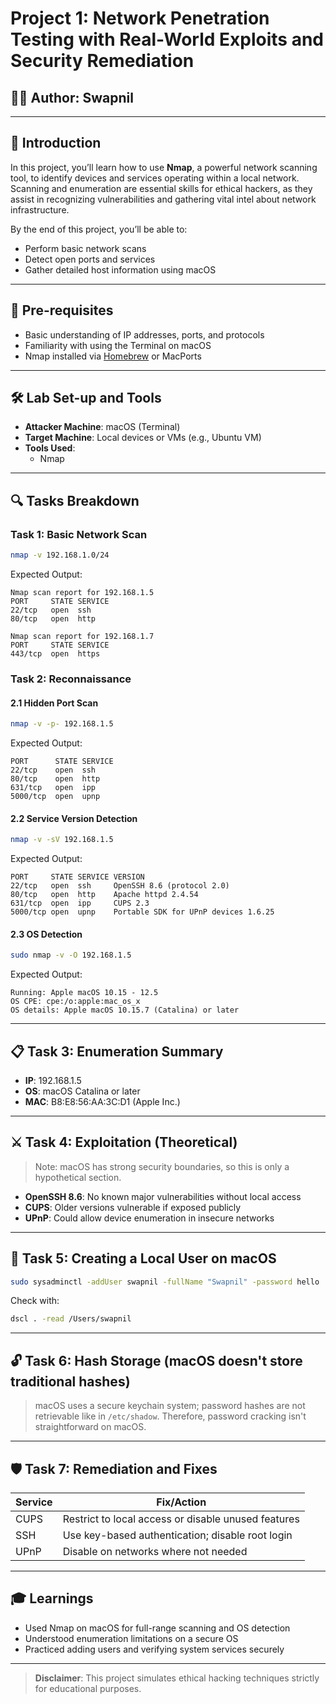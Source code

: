 
# Project 1: Network Penetration Testing with Real-World Exploits and Security Remediation


## 👨‍💻 Author: Swapnil

---

## 🧠 Introduction

In this project, you’ll learn how to use **Nmap**, a powerful network scanning tool, to identify devices and services operating within a local network. Scanning and enumeration are essential skills for ethical hackers, as they assist in recognizing vulnerabilities and gathering vital intel about network infrastructure.

By the end of this project, you’ll be able to:

- Perform basic network scans
- Detect open ports and services
- Gather detailed host information using macOS

---

## 🧾 Pre-requisites

- Basic understanding of IP addresses, ports, and protocols
- Familiarity with using the Terminal on macOS
- Nmap installed via [Homebrew](https://brew.sh/) or MacPorts

---

## 🛠 Lab Set-up and Tools

- **Attacker Machine**: macOS (Terminal)
- **Target Machine**: Local devices or VMs (e.g., Ubuntu VM)
- **Tools Used**:  
  - Nmap  

---

## 🔍 Tasks Breakdown

### Task 1: Basic Network Scan

```bash
nmap -v 192.168.1.0/24
```

Expected Output:
```
Nmap scan report for 192.168.1.5
PORT     STATE SERVICE
22/tcp   open  ssh
80/tcp   open  http

Nmap scan report for 192.168.1.7
PORT     STATE SERVICE
443/tcp  open  https
```

### Task 2: Reconnaissance

#### 2.1 Hidden Port Scan
```bash
nmap -v -p- 192.168.1.5
```

Expected Output:
```
PORT      STATE SERVICE
22/tcp    open  ssh
80/tcp    open  http
631/tcp   open  ipp
5000/tcp  open  upnp
```

#### 2.2 Service Version Detection
```bash
nmap -v -sV 192.168.1.5
```

Expected Output:
```
PORT     STATE SERVICE VERSION
22/tcp   open  ssh     OpenSSH 8.6 (protocol 2.0)
80/tcp   open  http    Apache httpd 2.4.54
631/tcp  open  ipp     CUPS 2.3
5000/tcp open  upnp    Portable SDK for UPnP devices 1.6.25
```

#### 2.3 OS Detection
```bash
sudo nmap -v -O 192.168.1.5
```

Expected Output:
```
Running: Apple macOS 10.15 - 12.5
OS CPE: cpe:/o:apple:mac_os_x
OS details: Apple macOS 10.15.7 (Catalina) or later
```

---

## 📋 Task 3: Enumeration Summary

- **IP**: 192.168.1.5  
- **OS**: macOS Catalina or later  
- **MAC**: B8:E8:56:AA:3C:D1 (Apple Inc.)

---

## ⚔️ Task 4: Exploitation (Theoretical)

> Note: macOS has strong security boundaries, so this is only a hypothetical section.

- **OpenSSH 8.6**: No known major vulnerabilities without local access
- **CUPS**: Older versions vulnerable if exposed publicly
- **UPnP**: Could allow device enumeration in insecure networks

---

## 👤 Task 5: Creating a Local User on macOS

```bash
sudo sysadminctl -addUser swapnil -fullName "Swapnil" -password hello
```

Check with:
```bash
dscl . -read /Users/swapnil
```

---

## 🔓 Task 6: Hash Storage (macOS doesn't store traditional hashes)

> macOS uses a secure keychain system; password hashes are not retrievable like in `/etc/shadow`. Therefore, password cracking isn't straightforward on macOS.

---

## 🛡️ Task 7: Remediation and Fixes

| Service     | Fix/Action                                      |
|-------------|--------------------------------------------------|
| CUPS        | Restrict to local access or disable unused features |
| SSH         | Use key-based authentication; disable root login |
| UPnP        | Disable on networks where not needed              |

---

## 🎓 Learnings

- Used Nmap on macOS for full-range scanning and OS detection  
- Understood enumeration limitations on a secure OS  
- Practiced adding users and verifying system services securely  

---

> **Disclaimer**: This project simulates ethical hacking techniques strictly for educational purposes.
